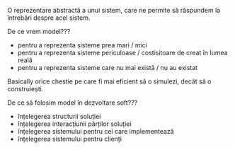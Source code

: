 O reprezentare abstractă a unui sistem, care ne permite să răspundem la întrebări despre acel sistem.

De ce vrem model???
- pentru a reprezenta sisteme prea mari / mici
- pentru a reprezenta sisteme periculoase / costisitoare de creat în lumea reală
- pentru a reprezenta sisteme care nu mai există / nu au existat

Basically orice chestie pe care fi mai eficient să o simulezi, decât să o construiești.

De ce să folosim model în dezvoltare soft???
- înțelegerea structurii soluției
- înțelegerea interacțiunii părților soluției
- înțelegerea sistemului pentru cei care implementează
- înțelegerea sistemului pentru clienți